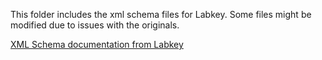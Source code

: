 This folder includes the xml schema files for Labkey. Some files might be modified due to issues with the originals.

[XML Schema documentation from Labkey](https://www.labkey.org/download/schema-docs/xml-schemas/)